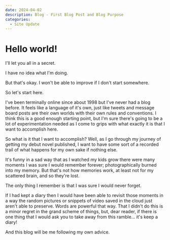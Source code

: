 ```yaml
---
date: 2024-04-02
description: Blog - First Blog Post and Blog Purpose
categories:
  - Site Update
---
```


# Hello world!

I'll let you all in a secret.

I have no idea what I'm doing.

But that's okay. I won't be able to improve if I don't start somewhere.

So let's start here.

<!-- more -->

I've been terminally online since about 1998 but I've never had a blog before. It feels like a language of it's own, just like tweets and message board posts are their own worlds with their own rules and conventions. I think this is a good enough starting point, but I'm sure there's going to be a lot of experimentation needed as I come to grips with what exactly it is that I want to accomplish here.

So what is it that I want to accomplish? Well, as I go through my journey of getting my debut novel published, I want to have some sort of a recorded trail of what happens for my own sake if nothing else.

It's funny in a sad way that as I watched my kids grow there were many moments I was sure I would remember forever; photographically burned into my memory. But that's not how memories work, at least not for my scattered brain, and so they're lost.

The only thing I remember is that I was sure I would never forget.

If I had kept a diary then I would have been able to revisit those moments in a way the random pictures or snippets of video saved in the cloud just aren't able to preserve. Words are powerful that way. That I didn't do this is a minor regret in the grand scheme of things, but, dear reader, if there is one thing that I would ask you to take away from this ramble... it's keep a diary!

And this blog will be me following my own advice.

